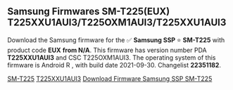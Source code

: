 <h2>Samsung Firmwares SM-T225(EUX) T225XXU1AUI3/T225OXM1AUI3/T225XXU1AUI3</h2>
Download the Samsung firmware for the ✅ <strong>Samsung SSP </strong> ⭐ <strong>SM-T225</strong> with product code <strong>EUX</strong> <strong> from N/A</strong>. This firmware has version number PDA <strong>T225XXU1AUI3</strong> and CSC T225OXM1AUI3. The operating system of this firmware is Android R , with build date 2021-09-30. Changelist <strong>22351182</strong>.


[SM-T225](https://samfirm.shop/samsung/model/SM-T225)
[T225XXU1AUI3](https://samfirm.shop/samsung/pda/T225XXU1AUI3)
[Download Firmware Samsung SSP SM-T225](https://samfirm.shop/samsung/firmware/462476)
